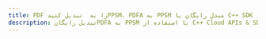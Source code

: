 ---title: PDF را به  تبدیل کنیدPPSM، PDFA به PPSM مبدل رایگان یا C++ SDKdescription: تبدیل رایگانPDFA به PPSM با استفاده از C++ Cloud APIs & SDK همچنین اسناد PDF را در Cloud ایجاد، ویرایش و رندر کنید.---